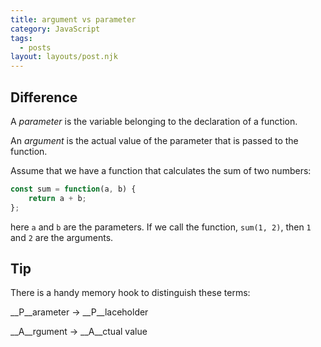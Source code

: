 ```yaml
---
title: argument vs parameter
category: JavaScript
tags:
  - posts
layout: layouts/post.njk
---
```


## Difference

A _parameter_ is the variable belonging to the declaration of a function.

An _argument_ is the actual value of the parameter that is passed to the function.

Assume that we have a function that calculates the sum of two numbers:

```js
const sum = function(a, b) {
    return a + b;
};
```

here `a` and `b` are the parameters. If we call the function, `sum(1, 2)`, then `1` and `2` are the arguments.

## Tip

There is a handy memory hook to distinguish these terms:

__P__arameter → __P__laceholder

__A__rgument → __A__ctual value